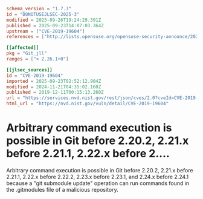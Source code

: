 ```toml
schema_version = "1.7.3"
id = "DONOTUSEJLSEC-2025-3"
modified = 2025-09-26T19:24:29.391Z
published = 2025-09-23T14:07:03.364Z
upstream = ["CVE-2019-19604"]
references = ["http://lists.opensuse.org/opensuse-security-announce/2020-01/msg00056.html", "http://lists.opensuse.org/opensuse-security-announce/2020-05/msg00003.html", "http://www.openwall.com/lists/oss-security/2019/12/13/1", "https://gitlab.com/gitlab-com/gl-security/disclosures/blob/master/003_git_submodule/advisory.md", "https://lists.fedoraproject.org/archives/list/package-announce%40lists.fedoraproject.org/message/HCYSSCA5ZTEP46SB4XRPSQGFV2L3NKMZ/", "https://lists.fedoraproject.org/archives/list/package-announce%40lists.fedoraproject.org/message/N6UGTEOXWIYSM5KDZL74QD2GK6YQNQCP/", "https://public-inbox.org/git/xmqqr21cqcn9.fsf%40gitster-ct.c.googlers.com/", "https://raw.githubusercontent.com/git/git/master/Documentation/RelNotes/2.24.1.txt", "https://security.gentoo.org/glsa/202003-30", "https://www.debian.org/security/2019/dsa-4581", "http://lists.opensuse.org/opensuse-security-announce/2020-01/msg00056.html", "http://lists.opensuse.org/opensuse-security-announce/2020-05/msg00003.html", "http://www.openwall.com/lists/oss-security/2019/12/13/1", "https://gitlab.com/gitlab-com/gl-security/disclosures/blob/master/003_git_submodule/advisory.md", "https://lists.fedoraproject.org/archives/list/package-announce%40lists.fedoraproject.org/message/HCYSSCA5ZTEP46SB4XRPSQGFV2L3NKMZ/", "https://lists.fedoraproject.org/archives/list/package-announce%40lists.fedoraproject.org/message/N6UGTEOXWIYSM5KDZL74QD2GK6YQNQCP/", "https://public-inbox.org/git/xmqqr21cqcn9.fsf%40gitster-ct.c.googlers.com/", "https://raw.githubusercontent.com/git/git/master/Documentation/RelNotes/2.24.1.txt", "https://security.gentoo.org/glsa/202003-30", "https://www.debian.org/security/2019/dsa-4581"]

[[affected]]
pkg = "Git_jll"
ranges = ["< 2.26.1+0"]

[[jlsec_sources]]
id = "CVE-2019-19604"
imported = 2025-09-23T02:52:12.904Z
modified = 2024-11-21T04:35:02.160Z
published = 2019-12-11T00:15:13.260Z
url = "https://services.nvd.nist.gov/rest/json/cves/2.0?cveId=CVE-2019-19604"
html_url = "https://nvd.nist.gov/vuln/detail/CVE-2019-19604"
```

# Arbitrary command execution is possible in Git before 2.20.2, 2.21.x before 2.21.1, 2.22.x before 2....

Arbitrary command execution is possible in Git before 2.20.2, 2.21.x before 2.21.1, 2.22.x before 2.22.2, 2.23.x before 2.23.1, and 2.24.x before 2.24.1 because a "git submodule update" operation can run commands found in the .gitmodules file of a malicious repository.

